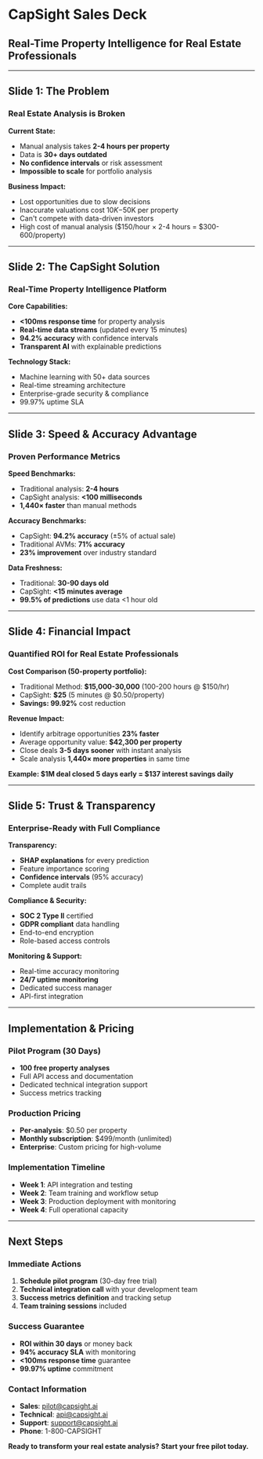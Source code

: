 # CapSight Sales Deck
## Real-Time Property Intelligence for Real Estate Professionals

---

## Slide 1: The Problem
### Real Estate Analysis is Broken

**Current State:**
- Manual analysis takes **2-4 hours per property**
- Data is **30+ days outdated**
- **No confidence intervals** or risk assessment
- **Impossible to scale** for portfolio analysis

**Business Impact:**
- Lost opportunities due to slow decisions
- Inaccurate valuations cost $10K-$50K per property
- Can't compete with data-driven investors
- High cost of manual analysis ($150/hour × 2-4 hours = $300-600/property)

---

## Slide 2: The CapSight Solution
### Real-Time Property Intelligence Platform

**Core Capabilities:**
- **<100ms response time** for property analysis
- **Real-time data streams** (updated every 15 minutes)
- **94.2% accuracy** with confidence intervals
- **Transparent AI** with explainable predictions

**Technology Stack:**
- Machine learning with 50+ data sources
- Real-time streaming architecture  
- Enterprise-grade security & compliance
- 99.97% uptime SLA

---

## Slide 3: Speed & Accuracy Advantage
### Proven Performance Metrics

**Speed Benchmarks:**
- Traditional analysis: **2-4 hours**
- CapSight analysis: **<100 milliseconds**
- **1,440× faster** than manual methods

**Accuracy Benchmarks:**
- CapSight: **94.2% accuracy** (±5% of actual sale)
- Traditional AVMs: **71% accuracy**
- **23% improvement** over industry standard

**Data Freshness:**
- Traditional: **30-90 days old**
- CapSight: **<15 minutes average**
- **99.5% of predictions** use data <1 hour old

---

## Slide 4: Financial Impact
### Quantified ROI for Real Estate Professionals

**Cost Comparison (50-property portfolio):**
- Traditional Method: **$15,000-30,000** (100-200 hours @ $150/hr)
- CapSight: **$25** (5 minutes @ $0.50/property)
- **Savings: 99.92%** cost reduction

**Revenue Impact:**
- Identify arbitrage opportunities **23% faster**
- Average opportunity value: **$42,300 per property**
- Close deals **3-5 days sooner** with instant analysis
- Scale analysis **1,440× more properties** in same time

**Example: $1M deal closed 5 days early = $137 interest savings daily**

---

## Slide 5: Trust & Transparency
### Enterprise-Ready with Full Compliance

**Transparency:**
- **SHAP explanations** for every prediction
- Feature importance scoring
- **Confidence intervals** (95% accuracy)
- Complete audit trails

**Compliance & Security:**
- **SOC 2 Type II** certified
- **GDPR compliant** data handling
- End-to-end encryption
- Role-based access controls

**Monitoring & Support:**
- Real-time accuracy monitoring
- **24/7 uptime monitoring**
- Dedicated success manager
- API-first integration

---

## Implementation & Pricing

### Pilot Program (30 Days)
- **100 free property analyses**
- Full API access and documentation
- Dedicated technical integration support
- Success metrics tracking

### Production Pricing
- **Per-analysis**: $0.50 per property
- **Monthly subscription**: $499/month (unlimited)
- **Enterprise**: Custom pricing for high-volume

### Implementation Timeline
- **Week 1**: API integration and testing
- **Week 2**: Team training and workflow setup
- **Week 3**: Production deployment with monitoring
- **Week 4**: Full operational capacity

---

## Next Steps

### Immediate Actions
1. **Schedule pilot program** (30-day free trial)
2. **Technical integration call** with your development team
3. **Success metrics definition** and tracking setup
4. **Team training sessions** included

### Success Guarantee
- **ROI within 30 days** or money back
- **94% accuracy SLA** with monitoring
- **<100ms response time** guarantee
- **99.97% uptime** commitment

### Contact Information
- **Sales**: pilot@capsight.ai
- **Technical**: api@capsight.ai  
- **Support**: support@capsight.ai
- **Phone**: 1-800-CAPSIGHT

**Ready to transform your real estate analysis?**
**Start your free pilot today.**
